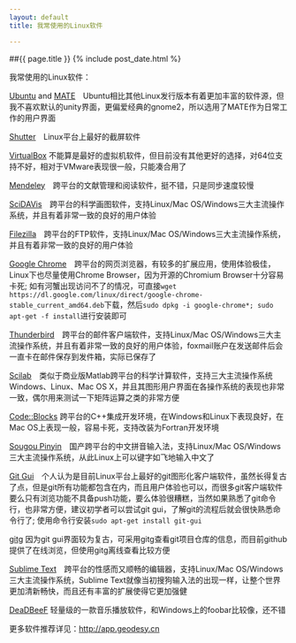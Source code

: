 ```yaml
---
layout: default
title: 我常使用的Linux软件

---
```

##{{ page.title }}
{% include post_date.html %}

我常使用的Linux软件：

[Ubuntu](http://www.ubuntu.com) and [MATE](http://mate-desktop.org)　Ubuntu相比其他Linux发行版本有着更加丰富的软件源，但我不喜欢默认的unity界面，更偏爱经典的gnome2，所以选用了MATE作为日常工作的用户界面

[Shutter](http://shutter-project.org)　Linux平台上最好的截屏软件

[VirtualBox](https://www.virtualbox.org) 不能算是最好的虚拟机软件，但目前没有其他更好的选择，对64位支持不好，相对于VMware表现很一般，只能凑合用了

[Mendeley](http://www.mendeley.com)　跨平台的文献管理和阅读软件，挺不错，只是同步速度较慢

[SciDAVis](http://scidavis.sourceforge.net)　跨平台的科学画图软件，支持Linux/Mac OS/Windows三大主流操作系统，并且有着非常一致的良好的用户体验

[Filezilla](https://filezilla-project.org)　跨平台的FTP软件，支持Linux/Mac OS/Windows三大主流操作系统，并且有着非常一致的良好的用户体验

[Google Chrome](http://www.google.com/chrome)　跨平台的网页浏览器，有较多的扩展应用，使用体验极佳，Linux下也尽量使用Chrome Browser，因为开源的Chromium Browser十分容易卡死; 如有河蟹出现访问不了的情况，可直接`wget https://dl.google.com/linux/direct/google-chrome-stable_current_amd64.deb`下载，然后`sudo dpkg -i google-chrome*; sudo apt-get -f install`进行安装即可

[Thunderbird](https://www.mozilla.org/thunderbird)　跨平台的邮件客户端软件，支持Linux/Mac OS/Windows三大主流操作系统，并且有着非常一致的良好的用户体验，foxmail账户在发送邮件后会一直卡在邮件保存到发件箱，实际已保存了

[Scilab](http://www.scilab.org)　类似于商业版Matlab跨平台的科学计算软件，支持三大主流操作系统Windows、Linux、Mac OS X，并且其图形用户界面在各操作系统的表现也非常一致，偶尔用来测试一下矩阵运算之类的非常方便

[Code::Blocks](http://www.codeblocks.org) 跨平台的C++集成开发环境，在Windows和Linux下表现良好，在Mac OS上表现一般，容易卡死，支持改装为Fortran开发环境

[Sougou Pinyin](http://pinyin.sogou.com)　国产跨平台的中文拼音输入法，支持Linux/Mac OS/Windows三大主流操作系统，从此Linux上可以键字如飞地输入中文了

[Git Gui](https://www.kernel.org/pub/software/scm/git/docs)　个人认为是目前Linux平台上最好的git图形化客户端软件，虽然长得复古了点，但是git所有功能都包含在内，而且用户体验也可以，而很多git客户端软件要么只有浏览功能不具备push功能，要么体验很糟糕，当然如果熟悉了git命令行，也非常方便，建议初学者可以尝试git gui，了解git的流程后就会很快熟悉命令行了; 使用命令行安装`sudo apt-get install git-gui`

[gitg](https://git.gnome.org/browse/gitg) 因为git gui界面较为复古，可采用gitg查看git项目仓库的信息，而目前github提供了在线浏览，但使用gitg离线查看比较方便

[Sublime Text](http://www.sublimetext.com)　跨平台的性感而又顺畅的编辑器，支持Linux/Mac OS/Windows三大主流操作系统，Sublime Text就像当初搜狗输入法的出现一样，让整个世界更加清新畅快，而且还有丰富的扩展使得它更加强健

[DeaDBeeF](http://deadbeef.sourceforge.net)  轻量级的一款音乐播放软件，和Windows上的foobar比较像，还不错 

更多软件推荐详见：<http://app.geodesy.cn>



